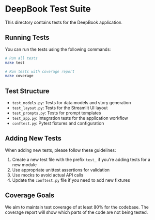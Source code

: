 # DeepBook Test Suite

This directory contains tests for the DeepBook application.

## Running Tests

You can run the tests using the following commands:

```bash
# Run all tests
make test

# Run tests with coverage report
make coverage
```

## Test Structure

- `test_models.py`: Tests for data models and story generation
- `test_layout.py`: Tests for the Streamlit UI layout
- `test_prompts.py`: Tests for prompt templates
- `test_app.py`: Integration tests for the application workflow
- `conftest.py`: Pytest fixtures and configuration

## Adding New Tests

When adding new tests, please follow these guidelines:

1. Create a new test file with the prefix `test_` if you're adding tests for a new module
2. Use appropriate unittest assertions for validation
3. Use mocks to avoid actual API calls
4. Update the `conftest.py` file if you need to add new fixtures

## Coverage Goals

We aim to maintain test coverage of at least 80% for the codebase. The coverage report will show which parts of the code are not being tested.